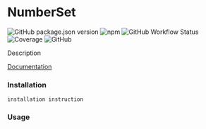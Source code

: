 # NumberSet

![GitHub package.json version](https://img.shields.io/github/package-json/v/NickGaertner/NumberSet)
![npm](https://img.shields.io/npm/v/numberset)
![GitHub Workflow Status](https://img.shields.io/github/actions/workflow/status/NickGaertner/NumberSet/test.yml)
![Coverage](https://github.com/NickGaertner/NumberSet/badges/coverage-jest%20coverage.svg)
![GitHub](https://img.shields.io/github/license/NickGaertner/NumberSet)

Description

[Documentation](https://github.com/NickGaertner/NumberSet/docs/README.md)

### Installation

```
installation instruction
```

### Usage
